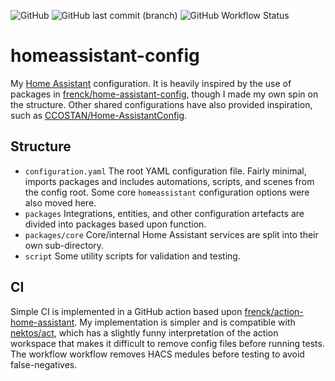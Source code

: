 ![GitHub](https://img.shields.io/github/license/ravngr/homeassistant-config) ![GitHub last commit (branch)](https://img.shields.io/github/last-commit/ravngr/homeassistant-config/main) ![GitHub Workflow Status](https://img.shields.io/github/actions/workflow/status/ravngr/homeassistant-config/ci.yaml?label=CI)

# homeassistant-config
My [Home Assistant](https://home-assistant.io/) configuration. It is heavily inspired by the use of packages in [frenck/home-assistant-config](https://github.com/frenck/home-assistant-config), though I made my own spin on the structure. Other shared configurations have also provided inspiration, such as [CCOSTAN/Home-AssistantConfig](https://github.com/CCOSTAN/Home-AssistantConfig).

## Structure
- `configuration.yaml` The root YAML configuration file. Fairly minimal, imports packages and includes automations, scripts, and scenes from the config root. Some core `homeassistant` configuration options were also moved here.
- `packages` Integrations, entities, and other configuration artefacts are divided into packages based upon function.
- `packages/core` Core/internal Home Assistant services are split into their own sub-directory.
- `script` Some utility scripts for validation and testing.

## CI
Simple CI is implemented in a GitHub action based upon [frenck/action-home-assistant](https://github.com/frenck/action-home-assistant). My implementation is simpler and is compatible with [nektos/act](https://github.com/nektos/act), which has a slightly funny interpretation of the action workspace that makes it difficult to remove config files before running tests. The workflow workflow removes HACS medules before testing to avoid false-negatives.
